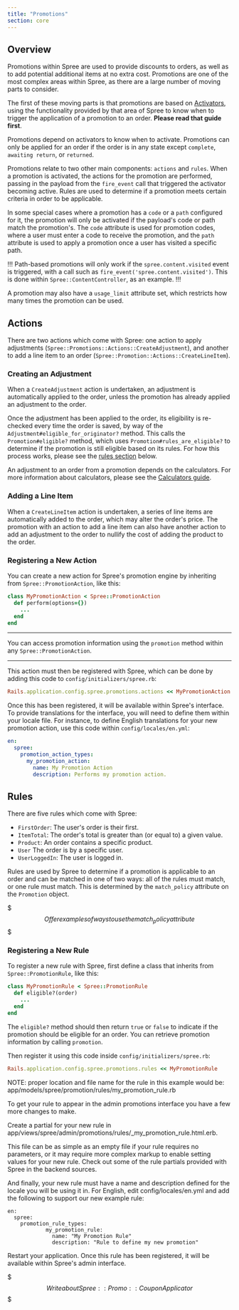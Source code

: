 ```yaml
---
title: "Promotions"
section: core
---
```


## Overview

Promotions within Spree are used to provide discounts to orders, as well as to add potential additional items at no extra cost. Promotions are one of the most
complex areas within Spree, as there are a large number of moving parts to consider.

The first of these moving parts is that promotions are based on [Activators](activators), using the functionality provided by that area of Spree to know when to trigger the application of a promotion to an order. **Please read that guide first**.

Promotions depend on activators to know when to activate. Promotions can only be applied for an order if the order is in any state except `complete`, `awaiting return`, or `returned`.

Promotions relate to two other main components: `actions` and `rules`. When a promotion is activated, the actions for the promotion are performed, passing in the payload from the `fire_event` call that triggered the activator becoming active. Rules are used to determine if a promotion meets certain criteria in order to be applicable.

In some special cases where a promotion has a `code` or a `path` configured for it, the promotion will only be activated if the payload's code or path match the promotion's. The `code` attribute is used for promotion codes, where a user must enter a code to receive the promotion, and the `path` attribute is used to apply a promotion once a user has visited a specific path.

!!!
Path-based promotions will only work if the `spree.content.visited` event is triggered, with a call such as `fire_event('spree.content.visited')`. This is done within `Spree::ContentController`, as an example.
!!!

A promotion may also have a `usage_limit` attribute set, which restricts how many times the promotion can be used.

## Actions

There are two actions which come with Spree: one action to apply adjustments (`Spree::Promotions::Actions::CreateAdjustment`), and another to add a line item to an order (`Spree::Promotion::Actions::CreateLineItem`).

### Creating an Adjustment

When a `CreateAdjustment` action is undertaken, an adjustment is automatically applied to the order, unless the promotion has already applied an adjustment to the order.

Once the adjustment has been applied to the order, its eligibility is re-checked every time the order is saved, by way of the `Adjustment#eligible_for_originator?` method. This calls the `Promotion#eligible?` method, which uses `Promotion#rules_are_eligible?` to determine if the promotion is still eligible based on its rules. For how this process works, please see the [rules section](#rules) below.

An adjustment to an order from a promotion depends on the calculators. For more information about calculators, please see the [Calculators guide](calculators).

### Adding a Line Item

When a `CreateLineItem` action is undertaken, a series of line items are automatically added to the order, which may alter the order's price. The promotion with an action to add a line item can also have another action to add an adjustment to the order to nullify the cost of adding the product to the order.

### Registering a New Action

You can create a new action for Spree's promotion engine by inheriting from `Spree::PromotionAction`, like this:

```ruby
class MyPromotionAction < Spree::PromotionAction
  def perform(options={})
    ...
  end
end
```

***
You can access promotion information using the `promotion` method within any `Spree::PromotionAction`.
***

This action must then be registered with Spree, which can be done by adding this code to `config/initializers/spree.rb`:

```ruby
Rails.application.config.spree.promotions.actions << MyPromotionAction
```

Once this has been registered, it will be available within Spree's interface. To provide translations for the interface, you will need to define them within your locale file. For instance, to define English translations for your new promotion action, use this code within `config/locales/en.yml`:

```yaml
en:
  spree:
    promotion_action_types:
      my_promotion_action:
        name: My Promotion Action
        description: Performs my promotion action.
```

## Rules

There are five rules which come with Spree:

* `FirstOrder`: The user's order is their first.
* `ItemTotal`: The order's total is greater than (or equal to) a given value.
* `Product`: An order contains a specific product.
* `User` The order is by a specific user.
* `UserLoggedIn`: The user is logged in.

Rules are used by Spree to determine if a promotion is applicable to an order and can be matched in one of two ways: all of the rules must match, or one rule must match. This is determined by the `match_policy` attribute on the `Promotion` object.

$$$
Offer examples of ways to use the match_policy attribute
$$$

### Registering a New Rule

To register a new rule with Spree, first define a class that inherits from `Spree::PromotionRule`, like this:

```ruby
class MyPromotionRule < Spree::PromotionRule
  def eligible?(order)
    ...
  end
end
```

The `eligible?` method should then return `true` or `false` to indicate if the promotion should be eligible for an order. You can retrieve promotion information by calling `promotion`.

Then register it using this code inside `config/initializers/spree.rb`:

```ruby
Rails.application.config.spree.promotions.rules << MyPromotionRule
```

NOTE: proper location and file name for the rule in this example would be: app/models/spree/promotion/rules/my_promotion_rule.rb

To get your rule to appear in the admin promotions interface you have a few more changes to make.

Create a partial for your new rule in app/views/spree/admin/promotions/rules/_my_promotion_rule.html.erb.

This file can be as simple as an empty file if your rule requires no parameters, or it may require more complex markup to enable setting values for your new rule. Check out some of the rule partials provided with Spree in the backend sources.

And finally, your new rule must have a name and description defined for the locale you will be using it in. For English, edit config/locales/en.yml and add the following to support our new example rule:

```
en:
  spree:
    promotion_rule_types:
            my_promotion_rule:
              name: "My Promotion Rule"
              description: "Rule to define my new promotion"
```

Restart your application. Once this rule has been registered, it will be available within Spree's admin interface.

$$$
Write about Spree::Promo::CouponApplicator
$$$